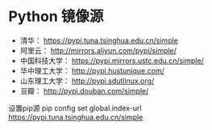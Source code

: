 # Python 镜像源

* 清华：
https://pypi.tuna.tsinghua.edu.cn/simple
* 阿里云：
http://mirrors.aliyun.com/pypi/simple/
* 中国科技大学：
https://pypi.mirrors.ustc.edu.cn/simple/
* 华中理工大学：
http://pypi.hustunique.com/
* 山东理工大学：
http://pypi.sdutlinux.org/ 
* 豆瓣：
http://pypi.douban.com/simple/

设置pip源
pip config set global.index-url https://pypi.tuna.tsinghua.edu.cn/simple
